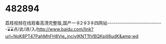 # 482894
荔枝视频在线观看高清完整版,国产一卡2卡3卡四网站----------------------------⌛⌛点/此/进/入/http://www.baidu.com/link?url=NoK8PT47PahMhFH8Vie_jnciyIKNTTtVBQKpill6udK&amp;wd
